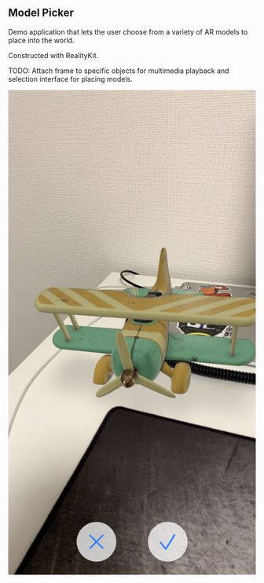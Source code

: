 ## Model Picker

Demo application that lets the user choose from a variety of AR models to place into the world.

Constructed with RealityKit.

TODO: Attach frame to specific objects for multimedia playback and selection interface for placing models.

![screenshot-1](Screenshots/picker.jpeg)